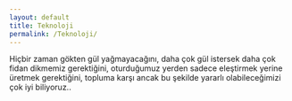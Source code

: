 ```yaml
---
layout: default
title: Teknoloji
permalink: /Teknoloji/
---
```


Hiçbir zaman gökten gül yağmayacağını, daha çok gül istersek daha çok fidan dikmemiz gerektiğini, oturduğumuz yerden sadece eleştirmek yerine üretmek gerektiğini, topluma karşı ancak bu şekilde yararlı olabileceğimizi çok iyi biliyoruz..



